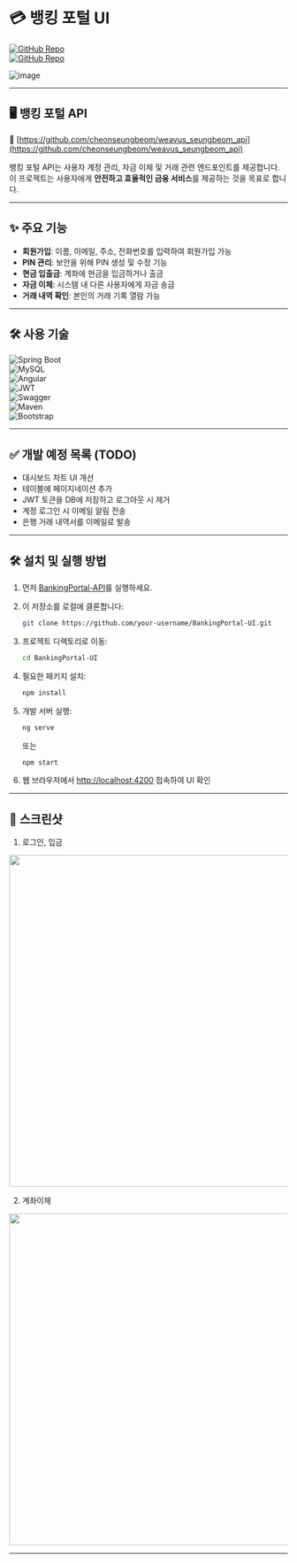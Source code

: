 # 💳 뱅킹 포털 UI



[![GitHub Repo](https://img.shields.io/badge/GitHub-UI%20Repo-blue.svg?style=flat-square)](https://github.com/cheonseungbeom/weavus_seungbeom_ui)  
[![GitHub Repo](https://img.shields.io/badge/GitHub-API%20Repo-blue.svg?style=flat-square)](https://github.com/cheonseungbeom/weavus_seungbeom_api)

![image](https://github.com/user-attachments/assets/e18c8486-3c4b-4477-b043-824bf4a14473)

---

## 🖥 뱅킹 포털 API

🔗 [https://github.com/cheonseungbeom/weavus_seungbeom_api](https://github.com/cheonseungbeom/weavus_seungbeom_api)

뱅킹 포털 API는 사용자 계정 관리, 자금 이체 및 거래 관련 엔드포인트를 제공합니다. 이 프로젝트는 사용자에게 **안전하고 효율적인 금융 서비스**를 제공하는 것을 목표로 합니다.

---

## ✨ 주요 기능

- **회원가입**: 이름, 이메일, 주소, 전화번호를 입력하여 회원가입 가능  
- **PIN 관리**: 보안을 위해 PIN 생성 및 수정 기능  
- **현금 입출금**: 계좌에 현금을 입금하거나 출금  
- **자금 이체**: 시스템 내 다른 사용자에게 자금 송금  
- **거래 내역 확인**: 본인의 거래 기록 열람 가능

---

## 🛠 사용 기술

![Spring Boot](https://github.com/abhi9720/BankingPortal-API/assets/68281476/31896d20-16d9-4fe1-a534-0490841de4b9)  
![MySQL](https://github.com/abhi9720/BankingPortal-API/assets/68281476/c09bc4ac-c0ca-4f7c-9c6e-8eb9818eb35b)  
![Angular](https://github.com/abhi9720/BankingPortal-API/assets/68281476/78c75fff-e8a8-49c6-9897-34b08b2c9308)  
![JWT](https://github.com/abhi9720/BankingPortal-API/assets/68281476/3647613e-1d6e-4bc4-98b6-2da5648659f9)  
![Swagger](https://github.com/abhi9720/BankingPortal-API/assets/68281476/8a5c0b00-776b-444e-bc24-36fc6bfe4c41)  
![Maven](https://github.com/abhi9720/BankingPortal-API/assets/68281476/b56a7167-6a3a-49a0-8b8a-8a4e3e71a383)  
![Bootstrap](https://github.com/abhi9720/BankingPortal-API/assets/68281476/b5c86e65-cbe8-400a-afeb-895846601da7)

---

## ✅ 개발 예정 목록 (TODO)

- 대시보드 차트 UI 개선  
- 테이블에 페이지네이션 추가  
- JWT 토큰을 DB에 저장하고 로그아웃 시 제거  
- 계정 로그인 시 이메일 알림 전송  
- 은행 거래 내역서를 이메일로 발송

---

## 🛠 설치 및 실행 방법

1. 먼저 [BankingPortal-API](https://github.com/cheonseungbeom/weavus_seungbeom_api)를 실행하세요.

2. 이 저장소를 로컬에 클론합니다:

    ```sh
    git clone https://github.com/your-username/BankingPortal-UI.git
    ```

3. 프로젝트 디렉토리로 이동:

    ```sh
    cd BankingPortal-UI
    ```

4. 필요한 패키지 설치:

    ```sh
    npm install
    ```

5. 개발 서버 실행:

    ```sh
    ng serve
    ```

    또는

    ```sh
    npm start
    ```

6. 웹 브라우저에서 [http://localhost:4200](http://localhost:4200) 접속하여 UI 확인

---

## 📸 스크린샷
1. 로그인, 입금
<img src="https://github.com/user-attachments/assets/0e974b89-e50b-400a-a45c-9601b5741453" width="600"/>

2. 계좌이체
<img src="https://github.com/user-attachments/assets/f9bef292-44d8-40bb-9780-c9e02824c229" width="600"/>

---


